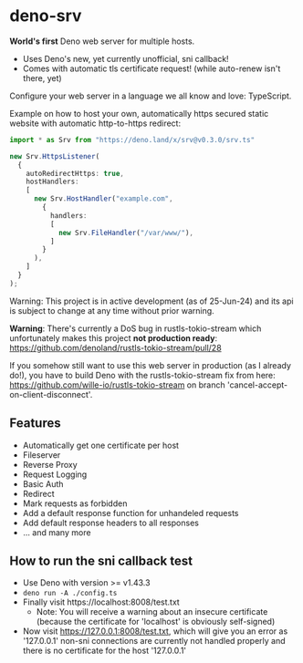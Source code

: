 # deno-srv
**World's first** Deno web server for multiple hosts.

- Uses Deno's new, yet currently unofficial, sni callback!
- Comes with automatic tls certificate request! (while auto-renew isn't there, yet)

Configure your web server in a language we all know and love: TypeScript.

Example on how to host your own, automatically https secured static website with automatic http-to-https redirect:
```typescript
import * as Srv from "https://deno.land/x/srv@v0.3.0/srv.ts"

new Srv.HttpsListener(
  {
    autoRedirectHttps: true,
    hostHandlers:
    [
      new Srv.HostHandler("example.com",
        {
          handlers:
          [
            new Srv.FileHandler("/var/www/"),
          ]
        }
      ),
    ]
  }
);
```

Warning: This project is in active development (as of 25-Jun-24) and its api is subject to change at any time without prior warning.

**Warning**: There's currently a DoS bug in rustls-tokio-stream which unfortunately makes this project **not production ready**: https://github.com/denoland/rustls-tokio-stream/pull/28

If you somehow still want to use this web server in production (as I already do!), you have to build Deno with the rustls-tokio-stream fix from here: https://github.com/wille-io/rustls-tokio-stream on branch 'cancel-accept-on-client-disconnect'.

## Features
- Automatically get one certificate per host
- Fileserver
- Reverse Proxy
- Request Logging
- Basic Auth
- Redirect
- Mark requests as forbidden
- Add a default response function for unhandeled requests
- Add default response headers to all responses
- ... and many more

## How to run the sni callback test
- Use Deno with version >= v1.43.3
- `deno run -A ./config.ts`
- Finally visit https://localhost:8008/test.txt
  - Note: You will receive a warning about an insecure certificate (because the certificate for 'localhost' is obviously self-signed)
- Now visit https://127.0.0.1:8008/test.txt, which will give you an error as '127.0.0.1' non-sni connections are currently not handled properly and there is no certificate for the host '127.0.0.1'
